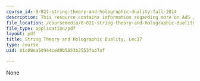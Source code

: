 ```yaml
---
course_id: 8-821-string-theory-and-holographic-duality-fall-2014
description: This resource contains information regarding more on AdS / CFT duality.
file_location: /coursemedia/8-821-string-theory-and-holographic-duality-fall-2014/81c00ea50944ced0b5853b2553fa37af_MIT8_821S15_Lec17.pdf
file_type: application/pdf
layout: pdf
title: String Theory and Holographic Duality, Lec17
type: course
uid: 81c00ea50944ced0b5853b2553fa37af

---
```

None